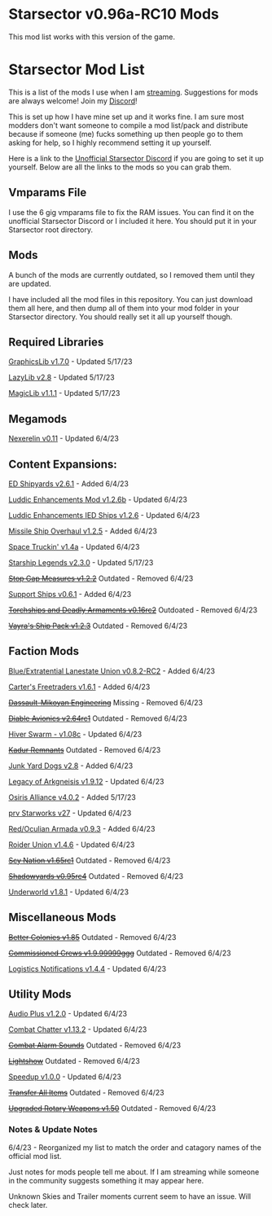 # Starsector v0.96a-RC10 Mods

This mod list works with this version of the game.

# Starsector Mod List

This is a list of the mods I use when I am [streaming](https://www.twitch.tv/lordhaywire).  Suggestions for mods are always welcome!  Join my [Discord](https://discord.gg/TbArAzu6h3)!

This is set up how I have mine set up and it works fine. I am sure most modders don't want someone to compile a mod list/pack and distribute because if someone (me) fucks something up then people go to them asking for help, so I highly recommend setting it up yourself. 

Here is a link to the [Unofficial Starsector Discord](https://discord.gg/a8AWVcPCPr) if you are going to set it up yourself.  Below are all the links to the mods so you can grab them.

## Vmparams File

I use the 6 gig vmparams file to fix the RAM issues.  You can find it on the unofficial Starsector Discord or I included it here.  You should put it in your Starsector root directory.

## Mods

A bunch of the mods are currently outdated, so I removed them until they are updated.

I have included all the mod files in this repository.  You can just download them all here, and then dump all of them into your mod folder in your Starsector directory.  You should really set it all up yourself though.

## Required Libraries

[GraphicsLib v1.7.0](https://fractalsoftworks.com/forum/index.php?topic=10982.0) - Updated 5/17/23

[LazyLib v2.8](https://fractalsoftworks.com/forum/index.php?topic=5444.0) - Updated 5/17/23

[MagicLib v1.1.1](https://fractalsoftworks.com/forum/index.php?topic=25868.0) - Updated 5/17/23

## Megamods

[Nexerelin v0.11](https://fractalsoftworks.com/forum/index.php?topic=9175.0) - Updated 6/4/23

## Content Expansions:

[ED Shipyards v2.6.1](https://fractalsoftworks.com/forum/index.php?topic=24976.0) - Added 6/4/23

[Luddic Enhancements Mod v1.2.6b](https://fractalsoftworks.com/forum/index.php?topic=15084.0) - Updated 6/4/23

[Luddic Enhancements IED Ships v1.2.6](https://fractalsoftworks.com/forum/index.php?topic=15084.0) - Updated 6/4/23

[Missile Ship Overhaul v1.2.5](https://fractalsoftworks.com/forum/index.php?topic=24344.0) - Added 6/4/23

[Space Truckin' v1.4a](https://www.patreon.com/posts/space-truckin-v1-82648770) - Updated 6/4/23

[Starship Legends v2.3.0](https://fractalsoftworks.com/forum/index.php?topic=15321.0) - Updated 5/17/23

[~~Stop Gap Measures v1.2.2~~](https://fractalsoftworks.com/forum/index.php?topic=13083.0) Outdated - Removed 6/4/23

[Support Ships v0.6.1](https://fractalsoftworks.com/forum/index.php?topic=25186.0) - Added 6/4/23

[~~Torchships and Deadly Armaments v0.16rc2~~](https://fractalsoftworks.com/forum/index.php?topic=17856.0) Outdoated - Removed 6/4/23

[~~Vayra's Ship Pack v1.2.3~~](https://fractalsoftworks.com/forum/index.php?topic=16059.0) Outdated - Removed 6/4/23

## Faction Mods

[Blue/Extratential Lanestate Union v0.8.2-RC2](https://fractalsoftworks.com/forum/index.php?topic=14041.0) - Added 6/4/23

[Carter's Freetraders v1.6.1](https://fractalsoftworks.com/forum/index.php?topic=24433.0) - Added 6/4/23

[~~Dassault-Mikoyan Engineering~~](https://fractalsoftworks.com/forum/index.php?topic=11322.0) Missing - Removed 6/4/23

[~~Diable Avionics v2.64rc1~~](https://fractalsoftworks.com/forum/index.php?topic=10046.0) Outdated - Removed 6/4/23

[Hiver Swarm - v1.08c](https://fractalsoftworks.com/forum/index.php?topic=22965.0) - Updated 6/4/23

[~~Kadur Remnants~~](https://fractalsoftworks.com/forum/index.php?topic=6649.0) Outdated - Removed 6/4/23

[Junk Yard Dogs v2.8](https://fractalsoftworks.com/forum/index.php?topic=22826.0) - Added 6/4/23

[Legacy of Arkgneisis v1.9.12](https://fractalsoftworks.com/forum/index.php?topic=13667.0) - Updated 6/4/23

[Osiris Alliance v4.0.2](https://fractalsoftworks.com/forum/index.php?topic=22163.0) - Added 5/17/23

[prv Starworks v27](https://fractalsoftworks.com/forum/index.php?topic=12553.0) - Updated 6/4/23

[Red/Oculian Armada v0.9.3](https://fractalsoftworks.com/forum/index.php?topic=9035.0) - Added 6/4/23

[Roider Union v1.4.6](https://fractalsoftworks.com/forum/index.php?topic=9547.0) - Updated 6/4/23

[~~Scy Nation v1.65rc1~~](https://fractalsoftworks.com/forum/index.php?topic=8010.0) Outdated - Removed 6/4/23

[~~Shadowyards v0.95rc4~~](https://fractalsoftworks.com/forum/index.php?topic=3491.0) Outdated - Removed 6/4/23

[Underworld v1.8.1](https://fractalsoftworks.com/forum/index.php?topic=11002.0) - Updated 6/4/23

## Miscellaneous Mods

[~~Better Colonies v1.85~~](https://fractalsoftworks.com/forum/index.php?topic=17103.0) Outdated - Removed 6/4/23

[~~Commissioned Crews v1.9.99999ggg~~](https://fractalsoftworks.com/forum/index.php?topic=16677.0) Outdated - Removed 6/4/23

[Logistics Notifications v1.4.4](https://fractalsoftworks.com/forum/index.php?topic=17379.0) - Updated 6/4/23

## Utility Mods

[Audio Plus v1.2.0](https://fractalsoftworks.com/forum/index.php?topic=10985.0) - Updated 6/4/23

[Combat Chatter v1.13.2](https://fractalsoftworks.com/forum/index.php?topic=10399.0) - Updated 6/4/23

[~~Combat Alarm Sounds~~](https://fractalsoftworks.com/forum/index.php?topic=11253.0) Outdated - Removed 6/4/23

[~~Lightshow~~](https://fractalsoftworks.com/forum/index.php?topic=11528.0) Outdated - Removed 6/4/23

[Speedup v1.0.0](https://fractalsoftworks.com/forum/index.php?topic=13394.0) - Updated 6/4/23

[~~Transfer All Items~~](https://fractalsoftworks.com/forum/index.php?topic=17210.0) Outdated - Removed 6/4/23

[~~Upgraded Rotary Weapons v1.50~~](https://fractalsoftworks.com/forum/index.php?topic=9446.0) Outdated - Removed 6/4/23


### Notes & Update Notes

6/4/23 - Reorganized my list to match the order and catagory names of the official mod list.

Just notes for mods people tell me about.  If I am streaming while someone in the community suggests something it may appear here.

Unknown Skies and Trailer moments current seem to have an issue.  Will check later.




